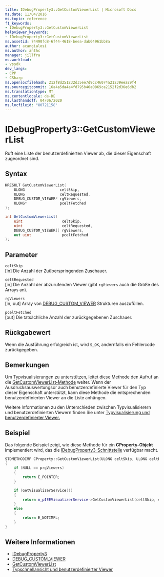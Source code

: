 ```yaml
---
title: IDebugProperty3::GetCustomViewerList | Microsoft Docs
ms.date: 11/04/2016
ms.topic: reference
f1_keywords:
- IDebugProperty3::GetCustomViewerList
helpviewer_keywords:
- IDebugProperty3::GetCustomViewerList
ms.assetid: 74490fd8-6f44-4618-beea-dab64961bb8a
author: acangialosi
ms.author: anthc
manager: jillfra
ms.workload:
- vssdk
dev_langs:
- CPP
- CSharp
ms.openlocfilehash: 212f8d251232d35ee7d9cc46074a21239eea29f4
ms.sourcegitcommit: 16a4a5da4a4fd795b46a0869ca2152f2d36e6db2
ms.translationtype: MT
ms.contentlocale: de-DE
ms.lasthandoff: 04/06/2020
ms.locfileid: "80721158"
---
```

# <a name="idebugproperty3getcustomviewerlist"></a>IDebugProperty3::GetCustomViewerList
Ruft eine Liste der benutzerdefinierten Viewer ab, die dieser Eigenschaft zugeordnet sind.

## <a name="syntax"></a>Syntax

```cpp
HRESULT GetCustomViewerList(
    ULONG                celtSkip,
    ULONG                celtRequested,
    DEBUG_CUSTOM_VIEWER* rgViewers,
    ULONG*               pceltFetched
);
```

```csharp
int GetCustomViewerList(
    uint                  celtSkip,
    uint                  celtRequested,
    DEBUG_CUSTOM_VIEWER[] rgViewers,
    out uint              pceltFetched
);
```

## <a name="parameters"></a>Parameter
`celtSkip`\
[in] Die Anzahl der Zuüberspringenden Zuschauer.

`celtRequested`\
[in] Die Anzahl der abzurufenden Viewer (gibt `rgViewers` auch die Größe des Arrays an).

`rgViewers`\
[in, out] Array von [DEBUG_CUSTOM_VIEWER](../../../extensibility/debugger/reference/debug-custom-viewer.md) Strukturen auszufüllen.

`pceltFetched`\
[out] Die tatsächliche Anzahl der zurückgegebenen Zuschauer.

## <a name="return-value"></a>Rückgabewert
Wenn die Ausführung erfolgreich ist, wird `S_OK`, andernfalls ein Fehlercode zurückgegeben.

## <a name="remarks"></a>Bemerkungen
Um Typvisualisierungen zu unterstützen, leitet diese Methode den Aufruf an die [GetCustomViewerList-Methode](../../../extensibility/debugger/reference/ieevisualizerservice-getcustomviewerlist.md) weiter. Wenn der Ausdrucksauswertungsor auch benutzerdefinierte Viewer für den Typ dieser Eigenschaft unterstützt, kann diese Methode die entsprechenden benutzerdefinierten Viewer an die Liste anhängen.

Weitere Informationen zu den Unterschieden zwischen Typvisualisierern und benutzerdefinierten Viewern finden Sie unter [Typvisualisierung und benutzerdefinierter Viewer.](../../../extensibility/debugger/type-visualizer-and-custom-viewer.md)

## <a name="example"></a>Beispiel
Das folgende Beispiel zeigt, wie diese Methode für ein **CProperty-Objekt** implementiert wird, das die [IDebugProperty3-Schnittstelle](../../../extensibility/debugger/reference/idebugproperty3.md) verfügbar macht.

```cpp
STDMETHODIMP CProperty::GetCustomViewerList(ULONG celtSkip, ULONG celtRequested, DEBUG_CUSTOM_VIEWER* prgViewers, ULONG* pceltFetched)
{
    if (NULL == prgViewers)
    {
        return E_POINTER;
    }

    if (GetVisualizerService())
    {
        return m_pIEEVisualizerService->GetCustomViewerList(celtSkip, celtRequested, prgViewers, pceltFetched);
    }
    else
    {
        return E_NOTIMPL;
    }
}
```

## <a name="see-also"></a>Weitere Informationen
- [IDebugProperty3](../../../extensibility/debugger/reference/idebugproperty3.md)
- [DEBUG_CUSTOM_VIEWER](../../../extensibility/debugger/reference/debug-custom-viewer.md)
- [GetCustomViewerList](../../../extensibility/debugger/reference/ieevisualizerservice-getcustomviewerlist.md)
- [Typschnellansicht und benutzerdefinierter Viewer](../../../extensibility/debugger/type-visualizer-and-custom-viewer.md)
